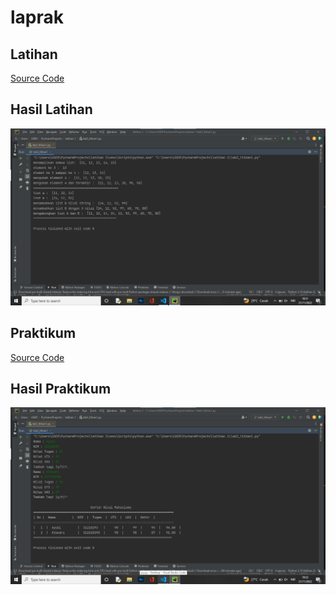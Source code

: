 # laprak

## Latihan
[Source Code](latihan.py)
## Hasil Latihan
![Gambar 1](hasil/latihan1.png)

## Praktikum
[Source Code](praktikum.py)
## Hasil Praktikum
![Gambar 2](hasil/praktikum4.png)